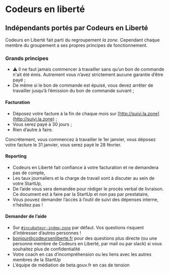 # Codeurs en liberté

## Indépendants portés par Codeurs en Liberté

Codeurs en Liberté fait parti du regroupement _la zone_. Cependant chaque membre du groupement a ses propres principes de fonctionnement.

### Grands principes

* :warning: Il ne faut jamais commencer à travailler sans qu’un bon de commande n'ait été émis. Autrement vous n’avez strictement aucune garantie d’être payé ;
* De même si le bon de commande est épuisé, vous devez arrêter de travailler jusqu’à l’émission du bon de commande suivant ;

#### Facturation

* Déposez votre facture à la fin de chaque mois sur [http://suivi.la.zone](http://suivi.la.zone) ;
* Vous serez payé à 30 jours ;
* Rien d’autre à faire.

Concrètement, vous commencez à travailler le 1er janvier, vous déposez votre facture le 31 janvier, vous serez payé le 28 février.

#### Reporting

* Codeurs en Liberté fait confiance à votre facturation et ne demandera pas de compte,
* Les taux journaliers et la charge de travail sont à discuter au sein de votre StartUp,
* De l’aide vous sera demandée pour rédiger le procès verbal de livraison. Ce document est à faire par la StartUp et non pas par prestataire,
* Vous pouvez demander l’accès à l’outil de suivi des dépenses interne, n’hésitez pas !

#### Demander de l’aide

* Sur [`#incubateur-indep-zone`](https://startups-detat.slack.com/messages/incubateur-ind%C3%A9p-zone) par défaut. Vos questions risquent d’intéresser d’autres personnes !
* bonjour@codeursenliberte.fr pour des questions plus directe (ou une personne membre de Codeurs en Liberté, par mail ou par slack) si vous souhaitez plus de confidentialité
* Votre coach en cas d’incompréhension ou les liens avec les autres membres de la StartUp
* L’équipe de médiation de beta.gouv.fr en cas de tension
